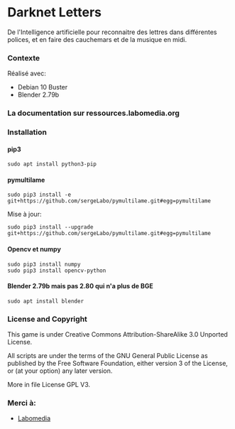 # Darknet Letters

De l'Intelligence artificielle pour reconnaitre des lettres dans différentes polices,
et en faire des cauchemars et de la musique en midi.

### Contexte

Réalisé avec:

* Debian 10 Buster
* Blender 2.79b

### La documentation sur ressources.labomedia.org

[]()

### Installation

#### pip3

~~~text
sudo apt install python3-pip
~~~

#### pymultilame

~~~text
sudo pip3 install -e git+https://github.com/sergeLabo/pymultilame.git#egg=pymultilame
~~~

Mise à jour:
~~~text
sudo pip3 install --upgrade git+https://github.com/sergeLabo/pymultilame.git#egg=pymultilame
~~~

#### Opencv et numpy

~~~text
sudo pip3 install numpy
sudo pip3 install opencv-python
~~~

#### Blender 2.79b mais pas 2.80 qui n'a plus de BGE

~~~text
sudo apt install blender
~~~


### License and Copyright

This game is under Creative Commons Attribution-ShareAlike 3.0 Unported License.

All scripts are under the terms of the GNU General Public License as published
by the Free Software Foundation, either version 3 of the License,
or (at your option) any later version.

More in file License GPL V3.


### Merci à:

* [Labomedia]( https://labomedia.org/)
